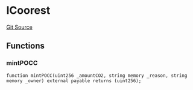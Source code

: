# ICoorest
[Git Source](https://github.com/KlimaDAO/klimadao-solidity/blob/0daf6561853dcea28093c3f0ddf1098de21c5de2/src/infinity/interfaces/ICoorest.sol)


## Functions
### mintPOCC


```solidity
function mintPOCC(uint256 _amountCO2, string memory _reason, string memory _owner) external payable returns (uint256);
```

